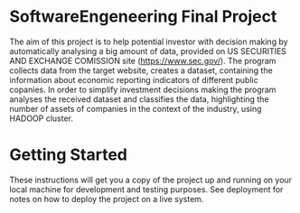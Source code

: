 # SoftwareEngeneering Final Project

The aim of this project is to help potential investor with decision making by automatically analysing a big amount of data, provided on US SECURITIES AND EXCHANGE COMISSION site (https://www.sec.gov/). 
The program collects data from the target website, creates a dataset, containing the information about economic reporting indicators of different public copanies. 
In order to simplify investment decisions making the program analyses the received dataset and classifies the data, highlighting the number of assets of companies in the context of the industry, using HADOOP cluster.



# Getting Started

These instructions will get you a copy of the project up and running on your local machine for development and testing purposes. See deployment for notes on how to deploy the project on a live system.
